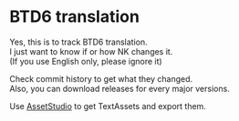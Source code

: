 # BTD6 translation
Yes, this is to track BTD6 translation.  
I just want to know if or how NK changes it.  
(If you use English only, please ignore it)  
  
Check commit history to get what they changed.  
Also, you can download releases for every major versions.
  
Use [AssetStudio](https://github.com/Perfare/AssetStudio) to get TextAssets and export them.
